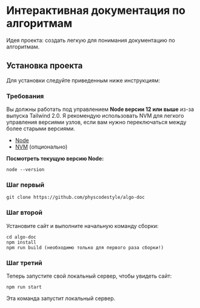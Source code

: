 # Интерактивная документация по алгоритмам

Идея проекта: создать легкую для понимания документацию по алгоритмам.

## Установка проекта 

Для установки следуйте приведенным ниже инструкциям:

### Требования

Вы должны работать под управлением **Node версии 12 или выше** из-за выпуска Tailwind 2.0. Я рекомендую использовать NVM для легкого управления версиями узлов, если вам нужно переключаться между более старыми версиями.

- [Node](https://nodejs.org/)
- [NVM](https://github.com/nvm-sh/nvm) (опционально)

**Посмотреть текущую версию Node:**

```
node --version
```

### Шаг первый

```
git clone https://github.com/physcodestyle/algo-doc
```

### Шаг второй

Установите сайт и выполните начальную команду сборки:

```
cd algo-doc
npm install
npm run build (необходимо только для первого раза сборки!)
```

### Шаг третий

Теперь запустите свой локальный сервер, чтобы увидеть сайт:

```
npm run start
```

Эта команда запустит локальный сервер.
